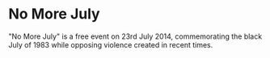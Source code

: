 No More July
==========

"No More July" is a free event on 23rd July 2014, commemorating the black July of 1983 while opposing violence created in recent times.
